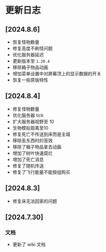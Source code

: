# 更新日志

## [2024.8.6]
- 恢复怪物数量
- 修复高度不刷怪问题
- 优化服务器延迟
- 更新版本至 `1.20.4`
- 移除箱子物品动画
- 增加菜单设置中对屏幕顶上的显示数据的开关
- 恢复一些原版特性

## [2024.8.4]
- 修复怪物数量
- 优化服务器 tick
- 扩大服务器视野至 10
- 生物模拟距离至10
- 修复死亡不传送到床而是主城
- 移除丢东西时的音效
- 移除了箱子物品拿去动画
- 增加了树叶快速腐烂
- 增加了死亡消息
- 修复了随机传送
- 修复了飞行能量不能按组购买

## [2024.8.3]
- 修复床无法回家的问题

## [2024.7.30]

### 文档
- 更新了 wiki 文档
